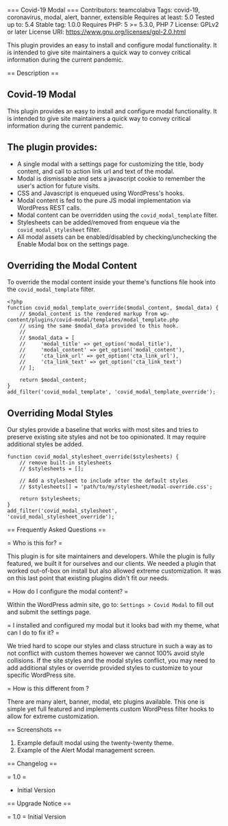 === Covid-19 Modal ===
Contributors: teamcolabva
Tags: covid-19, coronavirus, modal, alert, banner, extensible
Requires at least: 5.0
Tested up to: 5.4
Stable tag: 1.0.0
Requires PHP: 5 >= 5.3.0, PHP 7
License: GPLv2 or later
License URI: https://www.gnu.org/licenses/gpl-2.0.html

This plugin provides an easy to install and configure modal functionality. It is intended to give site maintainers a quick way to convey critical information during the current pandemic.

== Description ==

## Covid-19 Modal

This plugin provides an easy to install and configure modal functionality. It is intended to give site maintainers a quick way to convey critical information during the current pandemic.

## The plugin provides:

 - A single modal with a settings page for customizing the title, body content, and call to action link url and text of the modal.
 - Modal is dismissable and sets a javascript cookie to remember the user's action for future visits. 
 - CSS and Javascript is enqueued using WordPress's hooks.
 - Modal content is fed to the pure JS modal implementation via WordPress REST calls.
 - Modal content can be overridden using the `covid_modal_template` filter.
 - Stylesheets can be added/removed from enqueue via the `covid_modal_stylesheet` filter.
 - All modal assets can be enabled/disabled by checking/unchecking the Enable Modal box on the settings page.

## Overriding the Modal Content

To override the modal content inside your theme's functions file hook into the `covid_modal_template` filter.

```
<?php
function covid_modal_template_override($modal_content, $modal_data) {
    // $modal_content is the rendered markup from wp-content/plugins/covid-modal/templates/modal_template.php
    // using the same $modal_data provided to this hook.
    //
    // $modal_data = [
    //     'modal_title' => get_option('modal_title'),
    //     'modal_content' => get_option('modal_content'),
    //     'cta_link_url' => get_option('cta_link_url'),
    //     'cta_link_text' => get_option('cta_link_text')
    // ];

    return $modal_content;
}
add_filter('covid_modal_template', 'covid_modal_template_override');
```

## Overriding Modal Styles

Our styles provide a baseline that works with most sites and tries to preserve existing site styles and not be too opinionated. It may require additional styles be added.

```
function covid_modal_stylesheet_override($stylesheets) {
    // remove built-in stylesheets
    // $stylesheets = [];

    // Add a stylesheet to include after the default styles
    // $stylesheets[] = 'path/to/my/stylesheet/modal-override.css';

    return $stylesheets;
}
add_filter('covid_modal_stylesheet', 'covid_modal_stylesheet_override');
```

== Frequently Asked Questions ==

= Who is this for? =

This plugin is for site maintainers and developers. While the plugin is fully featured, we built it for ourselves and our clients. We needed a plugin that worked out-of-box on install but also allowed extreme customization. It was on this last point that existing plugins didn't fit our needs.

= How do I configure the modal content? =

Within the WordPress admin site, go to: `Settings > Covid Modal` to fill out and submit the settings page.

= I installed and configured my modal but it looks bad with my theme, what can I do to fix it? =

We tried hard to scope our styles and class structure in such a way as to not conflict with custom themes however we cannot 100% avoid style collisions. If the site styles and the modal styles conflict, you may need to add additional styles or override provided styles to customize to your specific WordPress site.

= How is this different from <insert some plugin name here>?

There are many alert, banner, modal, etc plugins available. This one is simple yet full featured and implements custom WordPress filter hooks to allow for extreme customization.

== Screenshots ==

1. Example default modal using the twenty-twenty theme.
2. Example of the Alert Modal management screen.

== Changelog ==

= 1.0 =
* Initial Version

== Upgrade Notice ==

= 1.0 =
Initial Version

